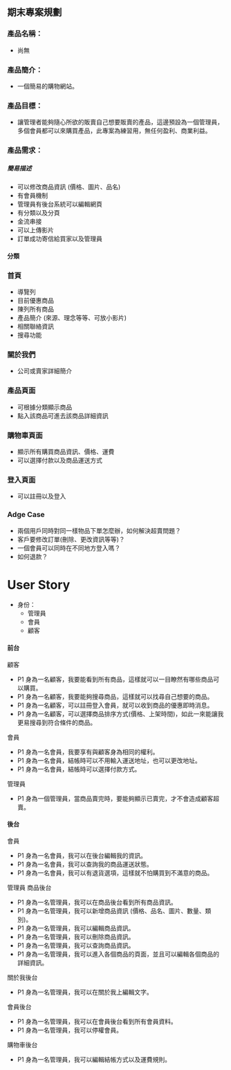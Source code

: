 ## 期末專案規劃

### 產品名稱：
 * 尚無

### 產品簡介：
* 一個簡易的購物網站。

### 產品目標：
* 讓管理者能夠隨心所欲的販賣自己想要販賣的產品，這邊預設為一個管理員，多個會員都可以來購買產品，此專案為練習用，無任何盈利、商業利益。

### 產品需求：
##### 簡易描述
* 可以修改商品資訊 (價格、圖片、品名)
* 有會員機制
* 管理員有後台系統可以編輯網頁
* 有分類以及分頁
* 金流串接
* 可以上傳影片
* 訂單成功寄信給買家以及管理員


#### 分類

### 首頁
* 導覽列
* 目前優惠商品
* 陳列所有商品
* 產品簡介 (來源、理念等等、可放小影片)
* 相關聯絡資訊
* 搜尋功能

### 關於我們
* 公司或賣家詳細簡介

### 產品頁面
* 可根據分類顯示商品
* 點入該商品可進去該商品詳細資訊

### 購物車頁面
* 顯示所有購買商品資訊、價格、運費
* 可以選擇付款以及商品運送方式

### 登入頁面
* 可以註冊以及登入

### Adge Case
* 兩個用戶同時對同一樣物品下單怎麼辦，如何解決超賣問題？
* 客戶要修改訂單(刪除、更改資訊等等)？
* 一個會員可以同時在不同地方登入嗎？
* 如何退款？

# User Story
* 身份：
    * 管理員
    * 會員
    * 顧客

#### 前台
顧客
* P1 身為一名顧客，我要能看到所有商品，這樣就可以一目瞭然有哪些商品可以購買。
* P1 身為一名顧客，我要能夠搜尋商品，這樣就可以找尋自己想要的商品。
* P1 身為一名顧客，可以註冊登入會員，就可以收到商品的優惠即時消息。
* P1 身為一名顧客，可以選擇商品排序方式(價格、上架時間)，如此一來能讓我更易搜尋到符合條件的商品。

會員
* P1 身為一名會員，我要享有與顧客身為相同的權利。
* P1 身為一名會員，結帳時可以不用輸入運送地址，也可以更改地址。
* P1 身為一名會員，結帳時可以選擇付款方式。

管理員
* P1 身為一個管理員，當商品賣完時，要能夠顯示已賣完，才不會造成顧客超賣。

#### 後台
會員
* P1 身為一名會員，我可以在後台編輯我的資訊。
* P1 身為一名會員，我可以查詢我的商品運送狀態。
* P1 身為一名會員，我可以有退貨選項，這樣就不怕購買到不滿意的商品。

管理員
商品後台
* P1 身為一名管理員，我可以在商品後台看到所有商品資訊。
* P1 身為一名管理員，我可以新增商品資訊 (價格、品名、圖片、數量、類別)。
* P1 身為一名管理員，我可以編輯商品資訊。
* P1 身為一名管理員，我可以刪除商品資訊。
* P1 身為一名管理員，我可以查詢商品資訊。
* P1 身為一名管理員，我可以進入各個商品的頁面，並且可以編輯各個商品的詳細資訊。

關於我後台
* P1 身為一名管理員，我可以在關於我上編輯文字。

會員後台
* P1 身為一名管理員，我可以在會員後台看到所有會員資料。
* P1 身為一名管理員，我可以停權會員。

購物車後台
* P1 身為一名管理員，我可以編輯結帳方式以及運費規則。
